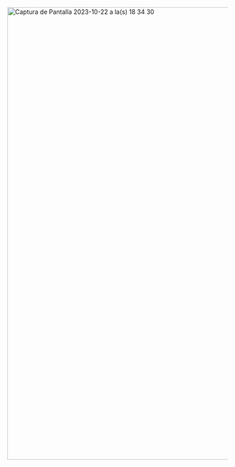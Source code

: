 <img width="1034" alt="Captura de Pantalla 2023-10-22 a la(s) 18 34 30" src="https://github.com/REUBATCODE/recursividad/assets/126991341/2ba4db9b-e516-47d8-a2ee-d450146c3845">
